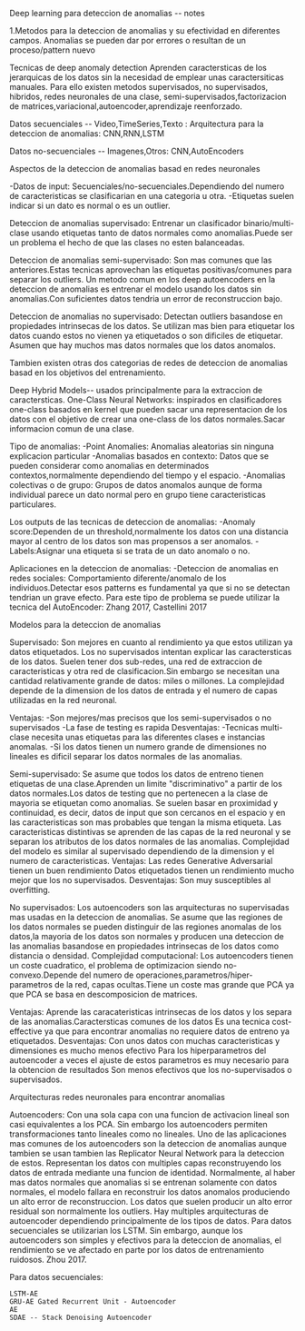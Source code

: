 Deep learning para deteccion de anomalias -- notes

1.Metodos para la deteccion de anomalias y su efectividad en diferentes campos.
Anomalias se pueden dar por errores o resultan de un proceso/pattern nuevo

Tecnicas de deep anomaly detection
Aprenden caractersticas de los jerarquicas de los datos sin la necesidad de emplear unas caractersiticas manuales.
Para ello existen metodos supervisados, no supervisados, hibridos, redes neuronales de una clase, semi-supervisados,factorizacion de matrices,variacional,autoencoder,aprendizaje reenforzado.



Datos secuenciales -- Video,TimeSeries,Texto : Arquitectura para la deteccion de anomalias: CNN,RNN,LSTM

Datos no-secuenciales -- Imagenes,Otros: CNN,AutoEncoders

Aspectos de la deteccion de anomalias basad en redes neuronales

-Datos de input: Secuenciales/no-secuenciales.Dependiendo del numero de caracteristicas se clasificarian en una categoria u otra.
-Etiquetas suelen indicar si un dato es normal o es un outlier.

Deteccion de anomalias supervisado: Entrenar un clasificador binario/multi-clase usando etiquetas tanto de datos normales como anomalias.Puede ser un problema el hecho de que las clases no esten balanceadas.

Deteccion de anomalias semi-supervisado: Son mas comunes que las anteriores.Estas tecnicas aprovechan las etiquetas positivas/comunes para separar los outliers.
Un metodo comun en los deep autoencoders en la deteccion de anomalias es entrenar el modelo usando los datos sin anomalias.Con suficientes datos tendria un error de reconstruccion bajo.

Deteccion de anomalias no supervisado: Detectan outliers basandose en propiedades intrinsecas de los datos. Se utilizan mas bien para etiquetar los datos cuando estos no vienen ya etiquetados o son dificiles de etiquetar.
Asumen que hay muchos mas datos normales que los datos anomalos.

Tambien existen otras dos categorias de redes de deteccion de anomalias basad en los objetivos del entrenamiento.

Deep Hybrid Models-- usados principalmente para la extraccion de caractersticas.
One-Class Neural Networks: inspirados en clasificadores one-class basados en kernel que pueden sacar una representacion de los datos con el objetivo de crear una one-class de los datos normales.Sacar informacion comun de una clase.

Tipo de anomalias:
-Point Anomalies: Anomalias aleatorias sin ninguna explicacion particular
-Anomalias basados en contexto: Datos que se pueden considerar como anomalias en determinados contextos,normalmente dependiendo del tiempo y el espacio.
-Anomalias colectivas o de grupo: Grupos de datos anomalos aunque de forma individual parece un dato normal pero en grupo tiene caracteristicas particulares.

Los outputs de las tecnicas de deteccion de anomalias:
-Anomaly score:Dependen de un threshold,normalmente los datos con una distancia mayor al centro de los datos son mas propensos a ser anomalos.
-Labels:Asignar una etiqueta si se trata de un dato anomalo o no.

Aplicaciones en la deteccion de anomalias:
-Deteccion de anomalias en redes sociales: Comportamiento diferente/anomalo de los individuos.Detectar esos patterns es fundamental ya que si no se detectan tendrian un grave efecto.
Para este tipo de problema se puede utilizar la tecnica del AutoEncoder: Zhang 2017, Castellini 2017

Modelos para la deteccion de anomalias

Supervisado: Son mejores en cuanto al rendimiento ya que estos utilizan ya datos etiquetados.
Los no supervisados intentan explicar las caractersticas de los datos.
Suelen tener dos sub-redes, una red de extraccion de caracteristicas y otra red de clasificacion.Sin embargo se necesitan una cantidad relativamente grande de datos: miles o millones.
La complejidad depende de la dimension de los datos de entrada y el numero de capas utilizadas en la red neuronal.

Ventajas:
    -Son mejores/mas precisos que los semi-supervisados o no supervisados
    -La fase de testing es rapida
Desventajas:
    -Tecnicas multi-clase necesita unas etiquetas para las diferentes clases e instancias anomalas.
    -Si los datos tienen un numero grande de dimensiones no lineales es dificil separar los datos normales de las anomalias.

Semi-supervisado:
Se asume que todos los datos de entreno tienen etiquetas de una clase.Aprenden un limite "discriminativo" a partir de los datos normales.Los datos de testing que no pertenecen a la clase de mayoria se etiquetan como anomalias.
Se suelen basar en proximidad y continuidad, es decir, datos de input que son cercanos en el espacio y en las caracteristicas son mas probables que tengan la misma etiqueta.
Las caracteristicas distintivas se aprenden de las capas de la red neuronal y se separan los atributos de los datos normales de las anomalias.
Complejidad del modelo es similar al supervisado dependiendo de la dimension y el numero de caracteristicas.
Ventajas:
    Las redes Generative Adversarial tienen un buen rendimiento
    Datos etiquetados tienen un rendimiento mucho mejor que los no supervisados.
Desventajas:
    Son muy susceptibles al overfitting.

No supervisados:
Los autoencoders son las arquitecturas no supervisadas mas usadas en la deteccion de anomalias.
Se asume que las regiones de los datos normales se pueden distinguir de las regiones anomalas de los datos,la mayoria de los datos son normales y producen una deteccion de las anomalias basandose en propiedades intrinsecas de los datos como distancia o densidad.
Complejidad computacional: Los autoencoders tienen un coste cuadratico, el problema de optimizacion siendo no-convexo.Depende del numero de operaciones,parametros/hiper-parametros de la red, capas ocultas.Tiene un coste mas grande que PCA ya que PCA se basa en descomposicion de matrices.

Ventajas:
    Aprende las caracateristicas intrinsecas de los datos y los separa de las anomalias.Caractersticas comunes de los datos
    Es una tecnica cost-effective ya que para encontrar anomalias no requiere datos de entreno ya etiquetados.
Desventajas:
    Con unos datos con muchas caracteristicas y dimensiones es mucho menos efectivo
    Para los hiperparametros del autoencoder a veces el ajuste de estos parametros es muy necesario para la obtencion de resultados
    Son menos efectivos que los no-supervisados o supervisados.


Arquitecturas redes neuronales para encontrar anomalias

Autoencoders: Con una sola capa con una funcion de activacion lineal son casi equivalentes a los PCA. Sin embargo los autoencoders permiten transformaciones tanto lineales como no lineales.
Uno de las aplicaciones mas comunes de los autoencoders son la deteccion de anomalias aunque tambien se usan tambien las Replicator Neural Network para la deteccion de estos.
Representan los datos con multiples capas reconstruyendo los datos de entrada mediante una funcion de identidad.
Normalmente, al haber mas datos normales que anomalias si se entrenan solamente con datos normales, el modelo fallara en reconstruir los datos anomalos produciendo un alto error de reconstruccion.
Los datos que suelen producir un alto error residual son normalmente los outliers.
Hay multiples arquitecturas de autoencoder dependiendo principalmente de los tipos de datos.
Para datos secuenciales se utilizarian los LSTM.
Sin embargo, aunque los autoencoders son simples y efectivos para la deteccion de anomalias, el rendimiento se ve afectado en parte por los datos de entrenamiento ruidosos. Zhou 2017.

Para datos secuenciales:

    LSTM-AE
    GRU-AE Gated Recurrent Unit - Autoencoder
    AE
    SDAE -- Stack Denoising Autoencoder

